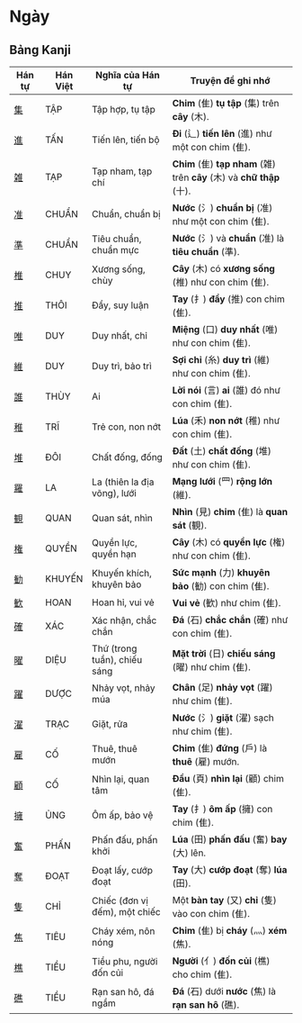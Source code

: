 # Ngày

## Bảng Kanji

| Hán tự | Hán Việt | Nghĩa của Hán tự | Truyện để ghi nhớ |
|---|---|---|---|
| [集](https://mazii.net/vi-VN/search/kanji/javi/%E9%9B%86) | TẬP | Tập hợp, tụ tập | **Chim** (隹) **tụ tập** (集) trên **cây** (木). |
| [進](https://mazii.net/vi-VN/search/kanji/javi/%E9%80%B2) | TẤN | Tiến lên, tiến bộ | **Đi** (辶) **tiến lên** (進) như một con chim (隹). |
| [雑](https://mazii.net/vi-VN/search/kanji/javi/%E9%9B%91) | TẠP | Tạp nham, tạp chí | **Chim** (隹) **tạp nham** (雑) trên **cây** (木) và **chữ thập** (十). |
| [准](https://mazii.net/vi-VN/search/kanji/javi/%E5%87%86) | CHUẨN | Chuẩn, chuẩn bị | **Nước** (氵) **chuẩn bị** (准) như một con chim (隹). |
| [準](https://mazii.net/vi-VN/search/kanji/javi/%E6%BA%96) | CHUẨN | Tiêu chuẩn, chuẩn mực | **Nước** (氵) và **chuẩn** (准) là **tiêu chuẩn** (準). |
| [椎](https://mazii.net/vi-VN/search/kanji/javi/%E6%A4%8E) | CHUY | Xương sống, chùy | **Cây** (木) có **xương sống** (椎) như con chim (隹). |
| [推](https://mazii.net/vi-VN/search/kanji/javi/%E6%8E%A8) | THÔI | Đẩy, suy luận | **Tay** (扌) **đẩy** (推) con chim (隹). |
| [唯](https://mazii.net/vi-VN/search/kanji/javi/%E5%94%AF) | DUY | Duy nhất, chỉ | **Miệng** (口) **duy nhất** (唯) như con chim (隹). |
| [維](https://mazii.net/vi-VN/search/kanji/javi/%E7%B6%AD) | DUY | Duy trì, bảo trì | **Sợi chỉ** (糸) **duy trì** (維) như con chim (隹). |
| [誰](https://mazii.net/vi-VN/search/kanji/javi/%E8%AA%B0) | THÙY | Ai | **Lời nói** (言) **ai** (誰) đó như con chim (隹). |
| [稚](https://mazii.net/vi-VN/search/kanji/javi/%E7%A8%9A) | TRĨ | Trẻ con, non nớt | **Lúa** (禾) **non nớt** (稚) như con chim (隹). |
| [堆](https://mazii.net/vi-VN/search/kanji/javi/%E5%A0%86) | ĐÔI | Chất đống, đống | **Đất** (土) **chất đống** (堆) như con chim (隹). |
| [羅](https://mazii.net/vi-VN/search/kanji/javi/%E7%BE%85) | LA | La (thiên la địa võng), lưới | **Mạng lưới** (罒) **rộng lớn** (維). |
| [観](https://mazii.net/vi-VN/search/kanji/javi/%E8%A6%B3) | QUAN | Quan sát, nhìn | **Nhìn** (見) **chim** (隹) là **quan sát** (観). |
| [権](https://mazii.net/vi-VN/search/kanji/javi/%E6%A8%A9) | QUYỀN | Quyền lực, quyền hạn | **Cây** (木) có **quyền lực** (権) như con chim (隹). |
| [勧](https://mazii.net/vi-VN/search/kanji/javi/%E5%8B%A7) | KHUYẾN | Khuyến khích, khuyên bảo | **Sức mạnh** (力) **khuyên bảo** (勧) con chim (隹). |
| [歓](https://mazii.net/vi-VN/search/kanji/javi/%E6%AD%93) | HOAN | Hoan hỉ, vui vẻ | **Vui vẻ** (歓) như chim (隹). |
| [確](https://mazii.net/vi-VN/search/kanji/javi/%E7%A2%BA) | XÁC | Xác nhận, chắc chắn | **Đá** (石) **chắc chắn** (確) như con chim (隹). |
| [曜](https://mazii.net/vi-VN/search/kanji/javi/%E6%9B%9C) | DIỆU | Thứ (trong tuần), chiếu sáng | **Mặt trời** (日) **chiếu sáng** (曜) như chim (隹). |
| [躍](https://mazii.net/vi-VN/search/kanji/javi/%E8%BA%8D) | DƯỢC | Nhảy vọt, nhảy múa | **Chân** (足) **nhảy vọt** (躍) như chim (隹). |
| [濯](https://mazii.net/vi-VN/search/kanji/javi/%E6%BF%AF) | TRẠC | Giặt, rửa | **Nước** (氵) **giặt** (濯) sạch như chim (隹). |
| [雇](https://mazii.net/vi-VN/search/kanji/javi/%E9%9B%87) | CỐ | Thuê, thuê mướn | **Chim** (隹) **đứng** (戶) là **thuê** (雇) mướn. |
| [顧](https://mazii.net/vi-VN/search/kanji/javi/%E9%A1%A7) | CỐ | Nhìn lại, quan tâm | **Đầu** (頁) **nhìn lại** (顧) chim (隹). |
| [擁](https://mazii.net/vi-VN/search/kanji/javi/%E6%93%81) | ỦNG | Ôm ấp, bảo vệ | **Tay** (扌) **ôm ấp** (擁) con chim (隹). |
| [奮](https://mazii.net/vi-VN/search/kanji/javi/%E5%A5%AE) | PHẤN | Phấn đấu, phấn khởi | **Lúa** (田) **phấn đấu** (奮) **bay** (大) lên. |
| [奪](https://mazii.net/vi-VN/search/kanji/javi/%E5%A5%AA) | ĐOẠT | Đoạt lấy, cướp đoạt | **Tay** (大) **cướp đoạt** (奪) **lúa** (田). |
| [隻](https://mazii.net/vi-VN/search/kanji/javi/%E9%9A%BB) | CHỈ | Chiếc (đơn vị đếm), một chiếc | Một **bàn tay** (又) **chỉ** (隻) vào con chim (隹). |
| [焦](https://mazii.net/vi-VN/search/kanji/javi/%E7%84%A6) | TIÊU | Cháy xém, nôn nóng | **Chim** (隹) bị **cháy** (灬) **xém** (焦). |
| [樵](https://mazii.net/vi-VN/search/kanji/javi/%E6%A8%B5) | TIỀU | Tiều phu, người đốn củi | **Người** (亻) **đốn củi** (樵) cho chim (隹). |
| [礁](https://mazii.net/vi-VN/search/kanji/javi/%E7%A4%81) | TIỀU | Rạn san hô, đá ngầm | **Đá** (石) dưới **nước** (焦) là **rạn san hô** (礁). |

